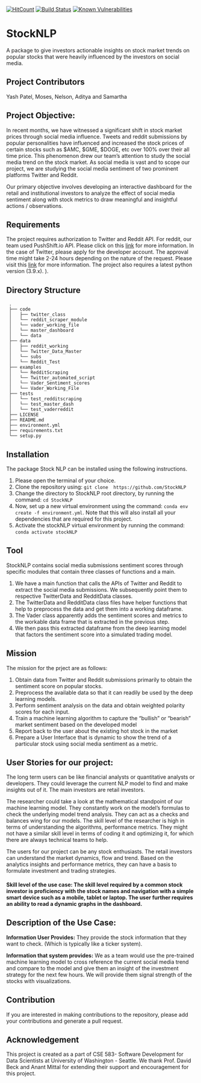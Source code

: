 [![HitCount](http://hits.dwyl.com/StockNLP/WorkingRepo.svg?style=flat-square)](http://hits.dwyl.com/StockNLP/WorkingRepo)
[![Build Status](https://travis-ci.org/{ORG-or-USERNAME}/{REPO-NAME}.png?branch=master)](https://travis-ci.org/StockNLP/WorkingRepo)
[![Known Vulnerabilities](https://snyk.io/test/github/dwyl/hapi-auth-jwt2/badge.svg?targetFile=package.json)](https://snyk.io/test/github/dwyl/hapi-auth-jwt2?targetFile=package.json)
# StockNLP

A package to give investors actionable insights on stock market trends on popular stocks that were heavily influenced by the investors on social media.

## Project Contributors

Yash Patel, Moses, Nelson, Aditya and Samartha

## Project Objective:

In recent months, we have witnessed a significant shift in stock market prices through social media influence. Tweets and reddit submissions by popular personalities have influenced and increased the stock prices of certain stocks such as $AMC, $GME, $DOGE, etc over 100% over their all time price. This phenomenon drew our team’s attention to study the social media trend on the stock market. As social media is vast and to scope our project, we are studying the social media sentiment of two prominent platforms Twitter and Reddit. 

Our primary objective involves developing an interactive dashboard for the retail and institutional investors to analyze the effect of social media sentiment along with stock metrics to draw meaningful and insightful actions / observations. 

## Requirements

The project requires authorization to Twitter and Reddit API. For reddit, our team used PushShift.io API. Please click on this [link](https://github.com/pushshift/api) for more information. In the case of Twitter, please apply for the developer account. The approval time might take 2-24 hours depending on the nature of the request. Please visit this [link](https://developer.twitter.com/en/portal/dashboard) for more information. The project also requires a latest python version (3.9.x). ).

## Directory Structure
```
 .
 ├── code
 │   ├── twitter_class
 │   └── reddit_scraper_module
 │   └── vader_working_file
 │   └── master_dashboard
 │   └── data
 ├── data
 │   ├── reddit_working
 │   └── Twitter_Data_Master
 │   └── subs
 │   └── Reddit_Test
 ├── examples
 │   └── RedditScraping
 │   └── Twitter_automated_script
 │   └── Vader_Sentiment_scores
 │   └── Vader_Working_File
 ├── tests
 │   └── test_redditscraping
 │   └── test_master_dash
 │   └── test_vaderreddit 
 ├── LICENSE
 ├── README.md
 ├── environment.yml
 ├── requirements.txt
 └── setup.py
 ```
## Installation 

The package Stock NLP can be installed using the following instructions.

 1. Please open the terminal of your choice.
 2. Clone the repository using: `git clone  https://github.com/StockNLP` 
 3. Change the directory to StockNLP root directory, by running the command: `cd StockNLP`
 4. Now, set up a new virtual environment using the command: `conda env create -f environment.yml`. Note that this will also install all your dependencies that are required for this project.
 5. Activate the stockNLP virtual environment by running the command: `conda activate stockNLP`


## Tool
StockNLP contains social media submissions sentiment scores through specific modules that contain three classes of functions and a main.

 1. We have a main function that calls the APIs of Twitter and Reddit to extract the social media submissions. We subsequently point them to respective TwitterData and RedditData classes.
 2. The TwitterData and RedditData class files have helper functions that help to preprocess the data and get them into a working dataframe.
 3. The Vader class apparently adds the sentiment scores and metrics to the workable data frame that is extracted in the previous step.
 4. We then pass this extracted dataframe from the deep learning model that factors the sentiment score into a simulated trading model.


## Mission

The mission for the prject are as follows:

  1. Obtain data from Twitter and Reddit submissions primarily to obtain the sentiment score on popular stocks.
  2. Preprocess the available data so that it can readily be used by the deep learning models.
  3. Perform sentiment analysis on the data and obtain weighted polarity scores for each input.
  4. Train a machine learning algorithm to capture the “bullish” or “bearish” market sentiment based on the developed model
  5. Report back to the user about the existing hot stock in the market
  6. Prepare a User Interface that is dynamic to show the trend of a particular stock using social media sentiment as a metric. 


## User Stories for our project:

The long term users can be like financial analysts or quantitative analysts or developers. They could leverage the current NLP model to find and make insights out of it. The main investors are retail investors. 

The researcher could take a look at the mathematical standpoint of our machine learning model. They constantly work on the model’s formulas to check the underlying model trend analysis. They can act as a checks and balances wing for our models. The skill level of the researcher is high in terms of understanding the algorithms, performance metrics. They might not have a similar skill level in terms of coding it and optimizing it, for which there are always technical teams to help.


The users for our project can be any stock enthusiasts. The retail investors can understand the market dynamics, flow and trend. Based on the analytics insights and performance metrics, they can have a basis to formulate investment and trading strategies.
 
#### Skill level of the use case: The skill level required by a common stock investor is proficiency with the stock names and navigation with a simple smart device such as a mobile, tablet or laptop. The user further requires an ability to read a dynamic graphs in the dashboard.

## Description of the Use Case:

**Information User Provides:** They provide the stock information that they want to check. (Which is typically like a ticker system). 

**Information that system provides:** We as a team would use the pre-trained machine learning model to cross reference the current social media trend and compare to the model and give them an insight of the investment strategy for the next few hours. We will provide them signal strength of the stocks with visualizations.

## Contribution

If you are interested in making contributions to the repository, please add your contributions and generate a pull request.

## Acknowledgement 

This project is created as a part of CSE 583- Software Development for Data Scientists at University of Washington - Seattle. We thank Prof. David Beck and Anant Mittal for extending their support and encouragement for this project.

